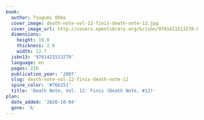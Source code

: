 ```yaml
---
book:
  author: Tsugumi Ohba
  cover_image: death-note-vol-12-finis-death-note-12.jpg
  cover_image_url: http://covers.openlibrary.org/b/isbn/9781421513270-L.jpg
  dimensions:
    height: 19.0
    thickness: 2.0
    width: 12.7
  isbn13: '9781421513270'
  language: en
  pages: 216
  publication_year: '2007'
  slug: death-note-vol-12-finis-death-note-12
  spine_color: '#766251'
  title: 'Death Note, Vol. 12: Finis (Death Note, #12)'
plan:
  date_added: '2020-10-04'
  gone: '&'
---
```

